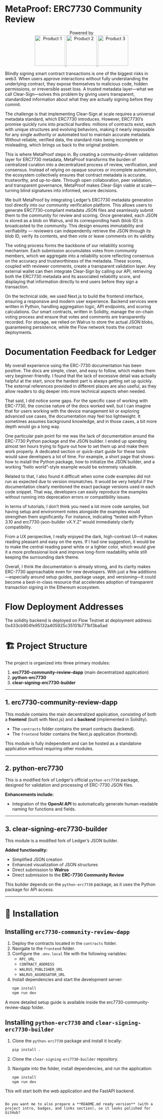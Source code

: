 # MetaProof: ERC7730 Community Review

<p align="center">
  Powered by<br>
  <a href="https://ledger.com" target="_blank">
    <img src="https://www.ledger.com/wp-content/themes/ledger-v2/public/images/ledger-logo-long.svg" alt="Product 1" width="100" />
  </a>
  <a href="https://flow.com" target="_blank">
    <img src="https://cdn.prod.website-files.com/5f734f4dbd95382f4fdfa0ea/63ce603ae36f46f6bb67e51e_flow-logo.svg" alt="Product 2" width="100" />
  </a>
  <a href="https://walrus.xyz" target="_blank">
    <img src="https://cdn.prod.website-files.com/6864f039b26f4afedada6bc5/6864f039b26f4afedada6c10_logo.svg" alt="Product 3" width="100" />
  </a>
</p>


Blindly signing smart contract transactions is one of the biggest risks in web3. When users approve interactions without fully understanding the underlying contract, they expose themselves to malicious code, hidden permissions, or irreversible asset loss. A trusted metadata layer—what we call Clear-Sign—solves this problem by giving users transparent, standardized information about what they are actually signing before they commit.

The challenge is that implementing Clear-Sign at scale requires a universal metadata standard, which ERC7730 introduces. However, ERC7730’s promise quickly runs into practical hurdles: millions of contracts exist, each with unique structures and evolving behaviors, making it nearly impossible for any single authority or automated tool to maintain accurate metadata. Without reliable, verified data, the standard risks being incomplete or misleading, which brings us back to the original problem.

This is where MetaProof steps in. By creating a community-driven validation layer for ERC7730 metadata, MetaProof transforms the burden of centralized curation into a decentralized process of review, verification, and consensus. Instead of relying on opaque sources or incomplete automation, the ecosystem collectively ensures that contract metadata is accurate, trustworthy, and up-to-date. Through open collaboration, peer validation, and transparent governance, MetaProof makes Clear-Sign viable at scale—turning blind signatures into informed, secure decisions.


We built MetaProof by integrating Ledger’s ERC7730 metadata generation tool directly into our community verification platform. This allows users to generate ERC7730-compliant metadata JSON files and seamlessly submit them to the community for review and scoring. Once generated, each JSON is stored as a blob on Walrus, and its corresponding hash (blob ID) is broadcasted to the community. This design ensures immutability and verifiability — reviewers can independently retrieve the JSON through its blob ID, verify its contents, and then vote or leave comments on its validity.

The voting process forms the backbone of our reliability scoring mechanism. Each submission accumulates votes from community members, which we aggregate into a reliability score reflecting consensus on the accuracy and trustworthiness of the metadata. These scores, coupled with reviewer comments, create a transparent validation layer. Any external wallet can then integrate Clear-Sign by calling our API, retrieving both the ERC7730 metadata and its associated reliability score, and displaying that information directly to end users before they sign a transaction.

On the technical side, we used Next.js to build the frontend interface, ensuring a responsive and modern user experience. Backend services were written in Python, handling aggregation logic, API endpoints, and scoring calculations. Our smart contracts, written in Solidity, manage the on-chain voting process and ensure that votes and comments are transparently recorded. For storage, we relied on Walrus to store the actual JSON blobs, guaranteeing persistence, while the Flow network hosts the contract deployments.


# Documentation Feedback for Ledger
My overall experience using the ERC-7730 documentation has been positive. The docs are simple, clean, and easy to follow, which makes them very beginner-friendly. I found that the lack of excessive detail was actually helpful at the start, since the hardest part is always getting set up quickly. The external references provided in different places are also useful, as they allow readers to dig deeper into more technical aspects when needed.

That said, I did notice some gaps. For the specific case of working with ERC-7730, the concise nature of the docs worked well, but I can imagine that for users working with the device management kit or exploring advanced use cases, the documentation may feel too lightweight. It sometimes assumes background knowledge, and in those cases, a bit more depth would go a long way.

One particular pain point for me was the lack of documentation around the ERC-7730 Python package and the JSON builder. I ended up spending almost ten hours trying to figure out how to set them up and make them work properly. A dedicated section or quick-start guide for these tools would save developers a lot of time. For example, a short page that shows: how to install the Python package, how to initialize the JSON builder, and a working “hello world”-style example would be extremely valuable.

Related to that, I also found it difficult when some code examples did not run as expected due to version mismatches. It would be very helpful if the documentation clearly mentioned the exact package versions used in each code snippet. That way, developers can easily reproduce the examples without running into deprecation errors or compatibility issues.

In terms of tutorials, I don’t think you need a lot more code samples, but having setup and environment notes alongside the examples would strengthen them significantly. For instance, indicating “tested with Python 3.10 and erc7730-json-builder vX.Y.Z” would immediately clarify compatibility.

From a UX perspective, I really enjoyed the dark, high-contrast UI—it makes reading pleasant and easy on the eyes. If I had one suggestion, it would be to make the central reading panel white or a lighter color, which would give it a more professional look and improve long-form readability while still keeping the surrounding dark theme.

Overall, I think the documentation is already strong, and its clarity makes ERC-7730 approachable even for new developers. With just a few additions—especially around setup guides, package usage, and versioning—it could become a best-in-class resource that accelerates adoption of transparent transaction signing in the Ethereum ecosystem.

# Flow Deployment Addresses
The solidity backend is deployed on Flow Testnet at deployment address: 0x433cb904fe95132a405925c35101b771bf3ba5ad

# 🏗️ Project Structure

The project is organized into three primary modules:

1. **erc7730-community-review-dapp** (main decentralized application)  
2. **python-erc7730**  
3. **clear-signing-erc7730-builder**

---

## 1. erc7730-community-review-dapp
This module contains the main decentralized application, consisting of both a **frontend** (built with Next.js) and a **backend** (implemented in Solidity).

- The `contracts` folder contains the smart contracts (backend).  
- The `frontend` folder contains the Next.js application (frontend).  

This module is fully independent and can be hosted as a standalone application without requiring other modules.

---

## 2. python-erc7730
This is a modified fork of Ledger’s official `python-erc7730` package, designed for validation and processing of ERC-7730 JSON files.

**Enhancements include:**
- Integration of the **OpenAI API** to automatically generate human-readable naming for functions and fields.

---

## 3. clear-signing-erc7730-builder
This module is a modified fork of Ledger’s JSON builder.

**Added functionality:**
- Simplified JSON creation  
- Enhanced visualization of JSON structures  
- Direct submission to **Walrus**  
- Direct submission to the **ERC-7730 Community Review**

This builder depends on the `python-erc7730` package, as it uses the Python package for API access.

---

# 🚀 Installation

## Installing `erc7730-community-review-dapp`
1. Deploy the contracts located in the `contracts` folder.  
2. Navigate to the `frontend` folder.  
3. Configure the `.env.local` file with the following variables:  
   - `RPC_URL`  
   - `CONTRACT_ADDRESS`  
   - `WALRUS_PUBLISHER_URL`  
   - `WALRUS_AGGREGATOR_URL`  
4. Install dependencies and start the development server:  
   ```bash
   npm install
   npm run dev
   ```
A more detailed setup guide is available inside the erc7730-community-review-dapp folder.

## Installing `python-erc7730` and `clear-signing-erc7730-builder`

1. Clone the `python-erc7730` package and install it locally:

   ```bash
   pip install .
   ```
2. Clone the `clear-signing-erc7730-builder` repository.
3. Navigate into the folder, install dependencies, and run the application:

   ```bash
   npm install
   npm run dev
   ```

This will start both the web application and the FastAPI backend.

```

Do you want me to also prepare a **README.md ready version** (with a project intro, badges, and links section), so it looks polished for GitHub?
```
